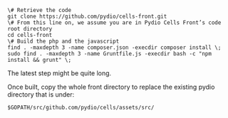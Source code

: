 
```
\# Retrieve the code
git clone https://github.com/pydio/cells-front.git
\# From this line on, we assume you are in Pydio Cells Front’s code root directory
cd cells-front 
\# Build the php and the javascript
find . -maxdepth 3 -name composer.json -execdir composer install \;
sudo find . -maxdepth 3 -name Gruntfile.js -execdir bash -c "npm install && grunt" \;
```

The latest step might be quite long.

Once built, copy the whole front directory to replace the existing pydio directory that is under:

`$GOPATH/src/github.com/pydio/cells/assets/src/`
